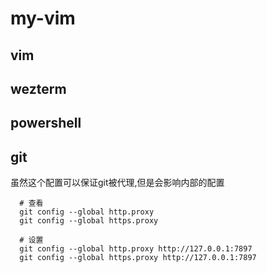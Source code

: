 # my-vim


## vim


## wezterm


## powershell



## git

虽然这个配置可以保证git被代理,但是会影响内部的配置

```shell
  # 查看
  git config --global http.proxy
  git config --global https.proxy

  # 设置
  git config --global http.proxy http://127.0.0.1:7897
  git config --global https.proxy http://127.0.0.1:7897
```
